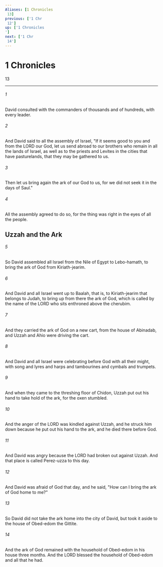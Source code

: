 ```yaml
---
Aliases: [1 Chronicles 13]
previous: ['1 Chr 12']
up: ['1 Chronicles']
next: ['1 Chr 14']
---
```

# 1 Chronicles 13

***
 

###### 1 
David consulted with the commanders of thousands and of hundreds, with every leader.  

###### 2 
And David said to all the assembly of Israel, "If it seems good to you and from the LORD our God, let us send abroad to our brothers who remain in all the lands of Israel, as well as to the priests and Levites in the cities that have pasturelands, that they may be gathered to us.  

###### 3 
Then let us bring again the ark of our God to us, for we did not seek it in the days of Saul."  

###### 4 
All the assembly agreed to do so, for the thing was right in the eyes of all the people.  ## Uzzah and the Ark  

###### 5 
So David assembled all Israel from the Nile of Egypt to Lebo-hamath, to bring the ark of God from Kiriath-jearim.  

###### 6 
And David and all Israel went up to Baalah, that is, to Kiriath-jearim that belongs to Judah, to bring up from there the ark of God, which is called by the name of the LORD who sits enthroned above the cherubim.  

###### 7 
And they carried the ark of God on a new cart, from the house of Abinadab, and Uzzah and Ahio were driving the cart.  

###### 8 
And David and all Israel were celebrating before God with all their might, with song and lyres and harps and tambourines and cymbals and trumpets.  

###### 9 
And when they came to the threshing floor of Chidon, Uzzah put out his hand to take hold of the ark, for the oxen stumbled.  

###### 10 
And the anger of the LORD was kindled against Uzzah, and he struck him down because he put out his hand to the ark, and he died there before God.  

###### 11 
And David was angry because the LORD had broken out against Uzzah. And that place is called Perez-uzza to this day.  

###### 12 
And David was afraid of God that day, and he said, "How can I bring the ark of God home to me?"  

###### 13 
So David did not take the ark home into the city of David, but took it aside to the house of Obed-edom the Gittite.  

###### 14 
And the ark of God remained with the household of Obed-edom in his house three months. And the LORD blessed the household of Obed-edom and all that he had.
